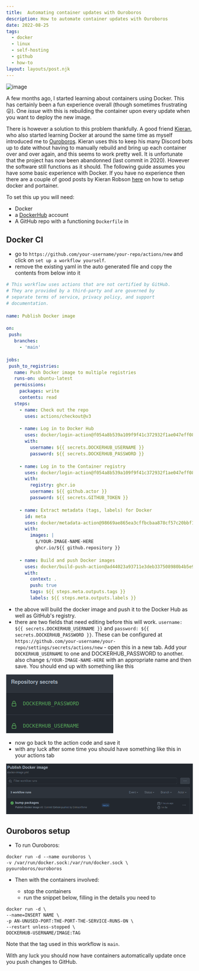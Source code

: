 ```yaml
---
title:  Automating container updates with Ouroboros
description: How to automate container updates with Ouroboros
date: 2022-08-25
tags:
  - docker
  - linux
  - self-hosting
  - github
  - how-to
layout: layouts/post.njk
---
```

![image](https://user-images.githubusercontent.com/64846840/188291755-3b17cbfb-667b-43cd-97c4-748a1d9f769a.png)


A few months ago, I started learning about containers using Docker. This has certainly been a fun experience overall (though sometimes frustrating 😛). One *issue* with this is rebuilding the container upon every update when you want to deploy the new image. 

There is however a solution to this problem thankfully. A good friend [Kieran](https://github.com/kieranrobson "Kieran's GitHub account"), who also started learning Docker at around the same time as myself introduced me to [Ouroboros](https://github.com/pyouroboros/ouroboros "Ouroboris Git repo"). Kieran uses this to keep his many Discord bots up to date without having to manually rebuild and bring up each container over and over again, and this seems to work pretty well. It is unfortunate that the project has now been abandonned (last commit in 2020). However the software still functions as it should. The following guide assumes you have some basic experience with Docker. If you have no experience then there are a couple of good posts by Kieran Robson [here](https://docs.kieranrobson.com/tags/docker/) on how to setup docker and portainer.


To set this up you will need:
 - Docker 
 - a [DockerHub](https://hub.docker.com/) account
 - A GitHub repo with a functioning `Dockerfile` in

<break>

## Docker CI 
 - go to `https://github.com/your-username/your-repo/actions/new` and click on `set up a workflow yourself`.
 - remove the existing yaml in the auto generated file and copy the contents from below into it
 ```yaml
 # This workflow uses actions that are not certified by GitHub.
# They are provided by a third-party and are governed by
# separate terms of service, privacy policy, and support
# documentation.

name: Publish Docker image

on:
  push:
    branches:
      - 'main'

jobs:
  push_to_registries:
    name: Push Docker image to multiple registries
    runs-on: ubuntu-latest
    permissions:
      packages: write
      contents: read
    steps:
      - name: Check out the repo
        uses: actions/checkout@v3
      
      - name: Log in to Docker Hub
        uses: docker/login-action@f054a8b539a109f9f41c372932f1ae047eff08c9
        with:
          username: ${{ secrets.DOCKERHUB_USERNAME }}
          password: ${{ secrets.DOCKERHUB_PASSWORD }}
      
      - name: Log in to the Container registry
        uses: docker/login-action@f054a8b539a109f9f41c372932f1ae047eff08c9
        with:
          registry: ghcr.io
          username: ${{ github.actor }}
          password: ${{ secrets.GITHUB_TOKEN }}
      
      - name: Extract metadata (tags, labels) for Docker
        id: meta
        uses: docker/metadata-action@98669ae865ea3cffbcbaa878cf57c20bbf1c6c38
        with:
          images: |
            $/YOUR-IMAGE-NAME-HERE
            ghcr.io/${{ github.repository }}
      
      - name: Build and push Docker images
        uses: docker/build-push-action@ad44023a93711e3deb337508980b4b5e9bcdc5dc
        with:
          context: .
          push: true
          tags: ${{ steps.meta.outputs.tags }}
          labels: ${{ steps.meta.outputs.labels }}
 ```
 - the above will build the docker image and push it to the Docker Hub as well as GitHub's registry. 
 - there are two fields that need editing before this will work. `username: ${{ secrets.DOCKERHUB_USERNAME }}` and `password: ${{ secrets.DOCKERHUB_PASSWORD }}`. These can be configured at `https://github.com/your-username/your-repo/settings/secrets/actions/new` - open this in a new tab. Add your `DOCKERHUB_USERNAME` to one and DOCKERHUB_PASSWORD to another. also change `$/YOUR-IMAGE-NAME-HERE` with an appropriate name and then save. You should end up with something like this
 
 <break>

<img src="/img/docker-secrets.png"/>

 - now go back to the action code and save it
 - with any luck after some time you should have something like this in your actions tab
 
<break>

<img src="/img/workflow.png"/>

## Ouroboros setup

 - To run Ouroboros:
```docker
docker run -d --name ouroboros \
-v /var/run/docker.sock:/var/run/docker.sock \
pyouroboros/ouroboros
```

 - Then with the containers involved:

    - stop the containers
    - run the snippet below, filling in the details you need to

```docker
docker run -d \
--name=INSERT NAME \
-p AN-UNUSED-PORT:THE-PORT-THE-SERVICE-RUNS-ON \
--restart unless-stopped \
DOCKERHUB-USERNAME/IMAGE:TAG
```
Note that the tag used in this workflow is `main`.

With any luck you should now have containers automatically update once you push changes to GitHub.
